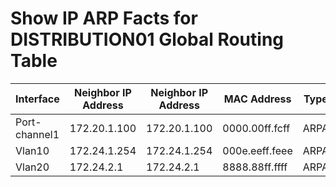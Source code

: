 # Show IP ARP Facts for DISTRIBUTION01 Global Routing Table
| Interface | Neighbor IP Address | Neighbor IP Address | MAC Address | Type | Origin | Age | Protocol |
| --------- | ------------------- | ------------------- | ----------- | ---- | ------ | --- | -------- |
| Port-channel1 | 172.20.1.100 | 172.20.1.100 | 0000.00ff.fcff | ARPA | dynamic | 8 | Internet |  172.20.1.200 | 172.20.1.2000 | 0001.11ff.fff | ARPA | static | - | Internet |
| Vlan10 | 172.24.1.254 | 172.24.1.254 | 000e.eeff.feee | ARPA | static | - | Internet |
| Vlan20 | 172.24.2.1 | 172.24.2.1 | 8888.88ff.ffff | ARPA | static | - | Internet |
